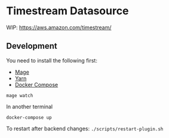 # Timestream Datasource

WIP: https://aws.amazon.com/timestream/

## Development

You need to install the following first:

* [Mage](https://magefile.org/)
* [Yarn](https://yarnpkg.com/)
* [Docker Compose](https://docs.docker.com/compose/)

```
mage watch
```

In another terminal
```
docker-compose up
```

To restart after backend changes:
`./scripts/restart-plugin.sh`
